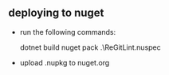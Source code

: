 ## deploying to nuget

*  run the following commands:


    dotnet build
    nuget pack .\ReGitLint.nuspec

* upload .nupkg to nuget.org
